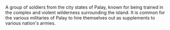 A group of soldiers from the city states of Palay, known for being trained in the complex and violent wilderness surrounding the island. It is common for the various militaries of Palay to hire themselves out as supplements to various nation's armies.